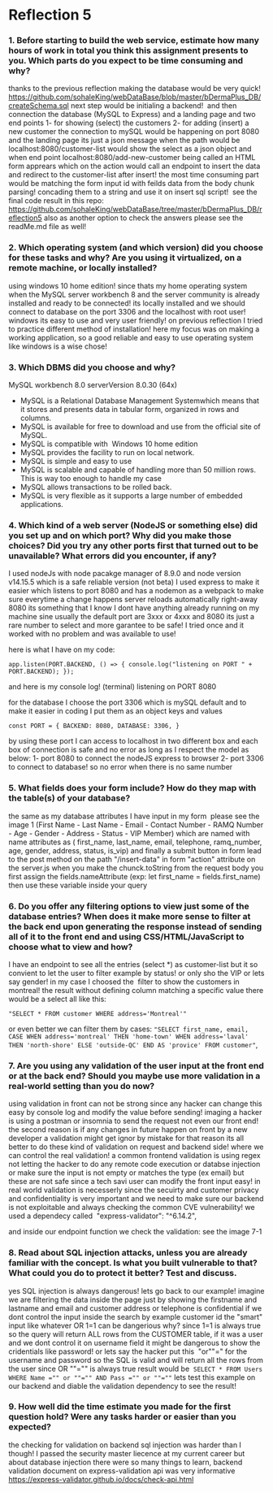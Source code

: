 # Reflection 5

### 1. Before starting to build the web service, estimate how many hours of work in total you think this assignment presents to you. Which parts do you expect to be time consuming and why?

thanks to the previous reflection making the database would be very quick!
https://github.com/sohaleKing/webDataBase/blob/master/bDermaPlus_DB/createSchema.sql
next step would be initialing a backend! 
and then connection the database (MySQL to Express) and a landing page and two end points 1- for showing (select) the customers 2- for adding (insert) a new customer
the connection to mySQL would be happening on port 8080 and the landing
page its just a json message
when the path would be localhost:8080/customer-list would show the select as a json object and when end point localhost:8080/add-new-customer being called an HTML form apprears which on the action would call an endpoint to insert the data and redirect to the customer-list after insert!
the most time consuming part would be matching the form input id with feilds data from the body chunk parsing! concading them to a string and use it on insert sql script! 
see the final code result in this repo:
https://github.com/sohaleKing/webDataBase/tree/master/bDermaPlus_DB/reflection5
also as another option to check the answers please see the readMe.md file as well!

### 2. Which operating system (and which version) did you choose for these tasks and why? Are you using it virtualized, on a remote machine, or locally installed?

using windows 10 home edition! since thats my home operating system when the MySQL server workbench 8 and the server community is already installed and ready to be connected! its locally installed and we should connect to database on the port 3306 and the localhost with root user!
windows its easy to use and very user friendly! on previous reflection I tried to practice different method of installation! here my focus was on making a working application, so a good reliable and easy to use operating system like windows is a wise chose!

### 3. Which DBMS did you choose and why?

MySQL workbench 8.0 serverVersion 8.0.30 (64x)

- MySQL is a Relational Database Management Systemwhich means that it stores and presents data in tabular form, organized in rows and columns.
- MySQL is available for free to download and use from the official site of MySQL.
- MySQL is compatible with  Windows 10 home edition
- MySQL provides the facility to run on local network.
- MySQL is simple and easy to use
- MySQL is scalable and capable of handling more than 50 million rows. This is way too enough to handle my case
- MySQL allows transactions to be rolled back.
- MySQL is very flexible as it supports a large number of embedded applications.

### 4. Which kind of a web server (NodeJS or something else) did you set up and on which port? Why did you make those choices? Did you try any other ports first that turned out to be unavailable? What errors did you encounter, if any?

I used nodeJs with node pacakge manager of 8.9.0 and node version v14.15.5 which is a safe reliable version (not beta)
I used express to make it easier which listens to port 8080 and has a nodemon as a webpack to make sure everytime a change happens server reloads automatically right-away
8080 its something that I know I dont have anything already running on my machine sine usually the default port are 3xxx or 4xxx and 8080 its just a rare number to select and more garantee to be safe! I tried once and it worked with no problem and was available to use!

here is what I have on my code:

`app.listen(PORT.BACKEND, () => { console.log("listening on PORT " + PORT.BACKEND); });`

and here is my console log! (terminal)
listening on PORT 8080

for the database I choose the port 3306 which is mySQL default and to make it easier in coding I put them as an object keys and values

`const PORT = { BACKEND: 8080, DATABASE: 3306, }`

by using these port I can access to localhost in two different box and each box of connection is safe and no error as long as I respect the model as below:
1- port 8080 to connect the nodeJS express to browser
2- port 3306 to connect to database!
so no error when there is no same number

### 5. What fields does your form include? How do they map with the table(s) of your database?

the same as my database attributes I have input in my form 
please see the image 1 (First Name - Last Name - Email - Contact Number - RAMQ Number - Age - Gender - Address - Status - VIP Member) which are named with name attributes as ( first_name, last_name, email, telephone, ramq_number, age, gender, address, status, is_vip) and finally a submit button in form lead to the post method on the path "/insert-data" in form "action" attribute
on the server.js when you make the chunck.toString from the request body you first assign the fields.nameAttribute (exp: let first_name = fields.first_name) then use these variable inside your query

### 6. Do you offer any filtering options to view just some of the database entries? When does it make more sense to filter at the back end upon generating the response instead of sending all of it to the front end and using CSS/HTML/JavaScript to choose what to view and how?

I have an endpoint to see all the entries (select \*) as customer-list but it so convient to let the user to filter example by status! or only sho the VIP or lets say gender! in my case I choosed the  filter to show the customers in montreal! the result without defining column matching a specific value there would be a select all like this:

`"SELECT * FROM customer WHERE address='Montreal'"`

or even better we can filter them by cases:
`"SELECT first_name, email, CASE WHEN address='montreal' THEN 'home-town' WHEN address='laval' THEN 'north-shore' ELSE 'outside-QC' END AS 'provice' FROM customer"`,

### 7. Are you using any validation of the user input at the front end or at the back end? Should you maybe use more validation in a real-world setting than you do now?

using validation in front can not be strong since any hacker can change this easy by console log and modify the value before sending! imaging a hacker is using a postman or insomnia to send the request not even our front end! the second reason is if any changes in future happen on front by a new developer a validation might get ignor by mistake
for that reason its all better to do these kind of validation on request and backend side! where we can control the real validation! a common frontend validation is using regex not letting the hacker to do any remote code execution or databse injection or make sure the input is not empty or matches the type (ex email) but these are not safe since a tech savi user can modify the front input easy!
in real world validation is necesserly since the secuirty and customer privacy and confidentiality is very important and we need to make sure our backend is not exploitable and always checking the common CVE vulnerability!
we used a dependecy called  "express-validator": "^6.14.2",

and inside our endpoint function we check the validation: see the image 7-1

### 8. Read about SQL injection attacks, unless you are already familiar with the concept. Is what you built vulnerable to that? What could you do to protect it better? Test and discuss.

yes SQL injection is always dangerous! lets go back to our example! imagine we are filtering the data inside the page just by showing the firstname and lastname and email and customer address or telephone is confidential
if we dont control the input inside the search by example customer id the "smart" input like whatever OR 1=1 can be dangerious why? since 1=1 is always true so the query will return ALL rows from the CUSTOMER table, if it was a user and we dont control it on username field it might be dangerous to show the cridentials like password! or lets say the hacker put this 
"or""=" for the username and password
so the SQL is valid and will return all the rows from the user since OR ""="" is always true
result would be 
`SELECT * FROM Users WHERE Name ="" or ""="" AND Pass ="" or ""=""`
lets test this example on our backend and diable the validation dependency to see the result!

### 9. How well did the time estimate you made for the first question hold? Were any tasks harder or easier than you expected?

the checking for validation on backend sql injection was harder than I though! I passed the security master liecence at my current career but about database injection there were so many things to learn, backend validation document on express-validation api was very informative
https://express-validator.github.io/docs/check-api.html

